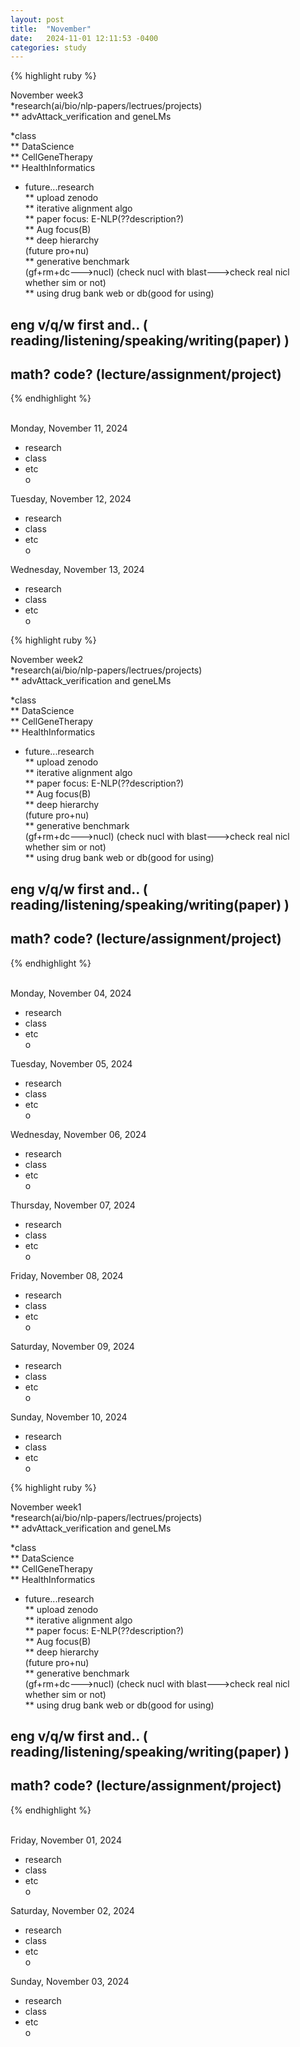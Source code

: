 ```yaml
---
layout: post
title:  "November"
date:   2024-11-01 12:11:53 -0400
categories: study
---
```







{% highlight ruby %}


November week3     
*research(ai/bio/nlp-papers/lectrues/projects)  
** advAttack_verification and geneLMs     

*class  
** DataScience  
** CellGeneTherapy     
** HealthInformatics  


* future...research    
** upload zenodo    
** iterative alignment algo  
** paper focus: E-NLP(??description?)    
** Aug focus(B)  
** deep hierarchy    
(future pro+nu)  
** generative benchmark  
(gf+rm+dc--->nucl)
(check nucl with blast--->check real nicl whether sim or not)  
** using drug bank web or db(good for using)  


## eng v/q/w first and..  ( reading/listening/speaking/writing(paper)   )
## math? code? (lecture/assignment/project)    



{% endhighlight %}  
<br/>

Monday, November 11, 2024  
* research  
* class  
* etc  
o  


Tuesday, November 12, 2024  
* research  
* class  
* etc  
o  


Wednesday, November 13, 2024  
* research  
* class  
* etc  
o  





{% highlight ruby %}


November week2     
*research(ai/bio/nlp-papers/lectrues/projects)  
** advAttack_verification and geneLMs     

*class  
** DataScience  
** CellGeneTherapy     
** HealthInformatics  


* future...research    
** upload zenodo    
** iterative alignment algo  
** paper focus: E-NLP(??description?)    
** Aug focus(B)  
** deep hierarchy    
(future pro+nu)  
** generative benchmark  
(gf+rm+dc--->nucl)
(check nucl with blast--->check real nicl whether sim or not)  
** using drug bank web or db(good for using)  


## eng v/q/w first and..  ( reading/listening/speaking/writing(paper)   )
## math? code? (lecture/assignment/project)    



{% endhighlight %}  
<br/>

Monday, November 04, 2024  
* research  
* class  
* etc  
o  


Tuesday, November 05, 2024  
* research  
* class  
* etc  
o  



Wednesday, November 06, 2024  
* research  
* class  
* etc  
o  




Thursday, November 07, 2024  
* research  
* class  
* etc  
o  



Friday, November 08, 2024  
* research  
* class  
* etc  
o  


Saturday, November 09, 2024  
* research  
* class  
* etc  
o  


Sunday, November 10, 2024  
* research  
* class  
* etc  
o  




{% highlight ruby %}


November week1     
*research(ai/bio/nlp-papers/lectrues/projects)  
** advAttack_verification and geneLMs     

*class  
** DataScience  
** CellGeneTherapy     
** HealthInformatics  


* future...research    
** upload zenodo    
** iterative alignment algo  
** paper focus: E-NLP(??description?)    
** Aug focus(B)  
** deep hierarchy    
(future pro+nu)  
** generative benchmark  
(gf+rm+dc--->nucl)
(check nucl with blast--->check real nicl whether sim or not)  
** using drug bank web or db(good for using)  


## eng v/q/w first and..  ( reading/listening/speaking/writing(paper)   )
## math? code? (lecture/assignment/project)    



{% endhighlight %}  
<br/>

Friday, November 01, 2024  
* research  
* class  
* etc  
o  


Saturday, November 02, 2024  
* research  
* class  
* etc  
o  



Sunday, November 03, 2024  
* research  
* class  
* etc  
o  






